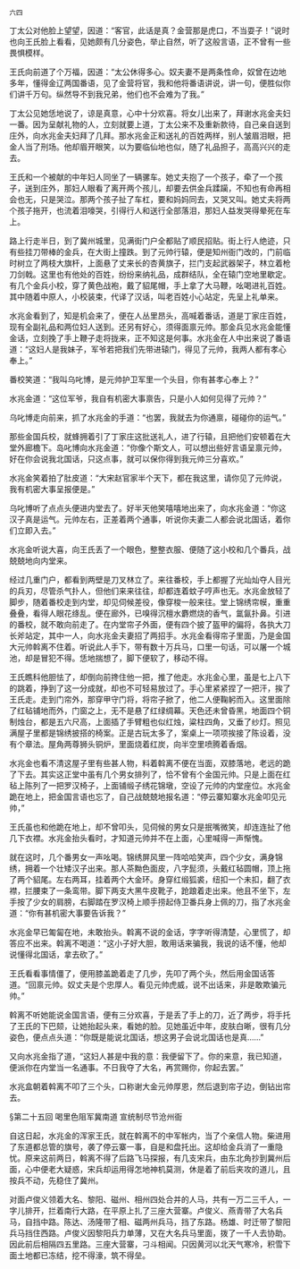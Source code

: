     六四 

   丁太公对他脸上望望，因道：“客官，此话是真？金营那是虎口，不当耍子！”说时也向王氏脸上看看，见她颇有几分姿色，举止自然，听了这般言语，正不曾有一些畏惧模样。

   王氏向前道了个万福，因道：“太公休得多心。奴夫妻不是两条性命，奴曾在边地多年，懂得金辽两国番语，见了金营将官，我和他将番语讲说，讲一句，便胜似你们讲千万句。纵然导不到我兄弟，他们也不会难为了我。”

   丁太公见她恁地说了，谅是真意，心中十分欢喜。将女儿出来了，拜谢水兆金夫妇一番。因为呈献礼物的人，立刻就要上道，丁太公来不及重新款待，自己亲自送到庄外，向水兆金夫妇拜了几拜。那水兆金正和送礼的百姓两样，别人皱眉泪眼，把金人当了刑场。他却眉开眼笑，以为要临仙地也似，随了礼品担子，高高兴兴的走去。

   王氏和一个被献的中年妇人同坐了一辆骡车。她丈夫抱了一个孩子，牵了一个孩子，送到庄外，那妇人眼看了离开两个孩儿，却要去供金兵蹂躏，不知也有命再相会也无，只是哭泣。那两个孩子扯了车杠，要和妈妈同去，又哭又叫。她丈夫将两个孩子拖开，也流着泪嚎哭，引得行人和送行全部落泪，那妇人益发哭得晕死在车上。

   路上行走半日，到了冀州城里，见满街门户全都贴了顺民招贴。街上行人绝迹，只有些挂刀带棒的金兵，在大街上撞跌。到了元帅行辕，便是知州衙门改的，门前临时树立了两枝大旗杆，上面悬了丈来长的杏黄旗子，拦门支起武器架子，林立着枪刀剑戟。这里也有他处的百姓，纷纷来纳礼品，成群结队，全在辕门空地里歇定。有几个金兵小校，穿了黄色战袍，戴了貂尾帽，手上拿了大马鞭，吆喝进礼百姓。其中随着中原人，小校装束，代译了汉话，叫老百姓小心站定，先呈上礼单来。

   水兆金看到了，知是机会来了，便在人丛里昂头，高喊着番话，道是丁家庄百姓，现有全副礼品和两位妇人送到。还另有好心，须得面禀元帅。那金兵见水兆金能懂金话，立刻挽了手上鞭子走将拢来，正不知这是何事。水兆金在人中出来说了番语道：“这妇人是我妹子，军爷若把我们先带进辕门，得见了元帅，我两人都有孝心奉上。”

   番校笑道：“我叫乌叱博，是元帅护卫军里一个头目，你有甚孝心奉上？”

   水兆金道：“这位军爷，我自有机密大事禀告，只是小人如何见得了元帅？”

   乌叱博走向前来，抓了水兆金的手道：“也罢，我就去为你通禀，碰碰你的运气。”

   那些金国兵校，就蜂拥着引了丁家庄这批送礼人，进了行辕，且把他们安顿着在大堂外廊檐下。岛叱博向水兆金道：“你像个斯文人，可以想出些好言语呈禀元帅，好在你会说我北国话，只这点事，就可以保你得到我元帅三分喜欢。”

   水兆金笑着拍了肚皮道：“大宋赵官家半个天下，都在我这里，请你见了元帅说，我有机密大事呈报便是。”

   乌叱博听了点点头便进内堂去了。好半天他笑嘻嘻地出来了，向水兆金道：“你这汉子真是运气。元帅左右，正差着两个通事，听说你夫妻二人都会说北国话，着你们立即入去。”

   水兆金听说大喜，向王氏丢了一个眼色，整整衣服、便随了这小校和几个番兵，战兢兢地向内堂来。

   经过几重门户，都看到两壁是刀叉林立了。来往番校，手上都握了光灿灿夺人目光的兵刃，尽管杀气扑人，但他们来来往往，却都连着蚊子哼声也无。水兆金放轻了脚步，随着番校走到内堂，却见伺候差役，像穿梭一般来往。堂上锦绣帘幙，重重叠叠，看得人眼花绦乱。便在廊外，已嗅得沉檀水麝燃烧的香气，氲氤扑鼻。引进的番校，就不敢向前走了。在内堂帘子外面，便有四个披了盔甲的偏将，各执大刀长斧站定，其中一人，向水兆金夫妻招了两招手。水兆金看得帘子里面，乃是金国大元帅斡离不住着。听说此人手下，带有数十万兵马，口里一句话，可以屠一个城池，却是冒犯不得。恁地揣想了，脚下便软了，移动不得。

   王氏瞧科他胆怯了，却倒向前搀住他一把，推了他走。水兆金心里，虽是七上八下的跳着，挣到了这一分成就，却也不可轻易放过了。手心里紧紧捏了一把汗，挨了王氏走。走到门帘外，那穿甲守门将，将帘子掀了，他二人便鞠躬而入。这里面除了红毡铺地而外，门窗之上，无不是悬了红绿绸幕。天色还未曾昏黑，地面四个铜制烛台，都是五六尺高，上面插了手臂粗也似红烛，粱柱四角，又垂了纱灯。照见满屋子里都是锦绣披搭的椅案。正是古玩太多了，案桌上一项项挨接了陈设着，没有个章法。屋角两尊狮头铜炉，里面烧着红炭，向半空里喷腾着香烟。

   水兆金也看不清这屋子里有些甚人物，料着斡离不便在当面，双膝落地，老远的跪了下去。其实这正堂中虽有几个男女排列了，恰不曾有个金国元帅。只是上面在红毡上陈列了一把罗汉椅子，上面铺缎子绣花锦墩，空设了元帅的内堂座位。水兆金跪在地上，把金国言语也忘了，自己战兢兢地报名道：“停云寨知寨水兆金叩见元帅，”

   王氏虽也和他跪在地上，却不曾叩头，见伺候的男女只是抿嘴微笑，却连连扯了他几下衣襟。水兆金抬头看时，才知道元帅并不在上面，心里喊得一声惭愧。

   就在这时，几个番男女一声吆喝。锦绣屏风里一阵哈哈笑声，四个少女，满身锦绣，拥着一个壮矮汉子出来。那人茶黝色面皮，八字髭须，头戴红毡圆帽，顶上拖了两个貂尾。左右两耳，挂着两个大金环。身穿红缎狐裘，纽扣一个未扣，翻了衣襟，拦腰束了一条鸾带。脚下两支大黑牛皮靴子，跄踉着走出来。他且不坐下，左手按了少女的肩膀，右脚踏在罗汉椅上顺手捞起侍卫番兵身上佩的刀，指了水兆金道：“你有甚机密大事要告诉我？”

   水兆金早已匍匐在地，未敢抬头。斡离不说的金话，字字听得清楚，心里慌了，却答应不出来。斡离不喝道：“这小子好大胆，敢用话来骗我，我说的话不懂，他却说懂得北国话，拿去砍了。”

   王氏看看事情僵了，便用膝盖跪着走了几步，先叩了两个头，然后用金国话答道。“回禀元帅。奴丈夫是个忠厚人。看见元帅虎威，说不出话来，非是敢欺骗元帅。”

   斡离不听她能说金国言语，便有三分欢喜，于是丢了手上的刀，近了两步，将手托了王氏的下巴颏，让她抬起头来，看她的脸。见她虽近中年，皮肤白晰，很有几分姿色，便点点头道：“你既是能说北国话，想这男子会说北国话也是真……”

   又向水兆金指了道，“这妇人甚是中我的意：我便留下了。你的来意，我已知道，便派你在内堂当一名通事。不日我夺了大名，再赏赐你，你起去罢。”

   水兆盒朝着斡离不叩了三个头，口称谢大金元帅厚恩，然后退到帘子边，倒钻出帘去。

   §第二十五回 喝里色阻军冀南道 宣统制尽节沧州衙

   自这日起，水兆金的浑家王氏，就在斡离不的中军帐内，当了个亲信人物。柴进用了东道都总管的旗号，袭了停云寨一事，自是和盘托出。这却给金兵消了一重隐忧。原来这前两日，斡离不得了后路飞马探报，有几支宋兵，由东北角抄到冀州后面，心中便老大疑惑，宋兵却运用得怎地神机莫测，休是着了前后夹攻的道儿，且按兵不动，先稳住了冀州。

   对面卢俊义领着大名、黎阳、磁州、相州四处合并的人马，共有一万二三千人，一字儿排开，拦着南行大路，在平原上扎了三座大营寨。卢俊义、燕青带了大名兵马，自挡中路。陈达、汤隆带了相、磁两州兵马，挡了东路。杨雄、时迁带了黎阳兵马挡住西路。卢俊义因黎阳兵力单薄，又在大名兵马里面，拨了一千人去协助。因此前后相隔四五里路。三座大营寨，刁斗相闻。只因黄河以北天气寒冷，积雪下面土地都已冻结，挖不得濠，筑不得垒。

